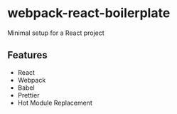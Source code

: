 # webpack-react-boilerplate

Minimal setup for a React project

## Features

- React
- Webpack
- Babel
- Prettier
- Hot Module Replacement
